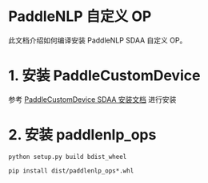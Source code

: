 # PaddleNLP 自定义 OP

此文档介绍如何编译安装 PaddleNLP SDAA 自定义 OP。

# 1. 安装 PaddleCustomDevice

参考 [PaddleCustomDevice SDAA 安装文档](https://github.com/PaddlePaddle/PaddleCustomDevice/blob/develop/backends/sdaa/README_cn.md) 进行安装


# 2. 安装 paddlenlp_ops
```shell
python setup.py build bdist_wheel

pip install dist/paddlenlp_ops*.whl
```
